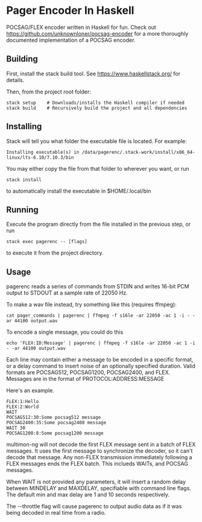 # Pager Encoder In Haskell

POCSAG/FLEX encoder written in Haskell for fun. Check out
https://github.com/unknownloner/pocsag-encoder for a more thoroughly documented
implementation of a POCSAG encoder.

## Building

First, install the stack build tool. See https://www.haskellstack.org/ for
details.

Then, from the project root folder:

    stack setup    # Downloads/installs the Haskell compiler if needed
    stack build    # Recursively build the project and all dependencies


## Installing

Stack will tell you what folder the executable file is located. For example:

    Installing executable(s) in /data/pagerenc/.stack-work/install/x86_64-linux/lts-6.10/7.10.3/bin

You may either copy the file from that folder to wherever you want, or run

    stack install

to automatically install the executable in $HOME/.local/bin    

## Running

Execute the program directly from the file installed in the previous step, or run

    stack exec pagerenc -- [flags]

to execute it from the project directory.

## Usage

pagerenc reads a series of commands from STDIN and writes 16-bit PCM output to
STDOUT at a sample rate of 22050 Hz.

To make a wav file instead, try something like this (requires ffmpeg):

    cat pager_commands | pagerenc | ffmpeg -f s16le -ar 22050 -ac 1 -i - -ar 44100 output.wav

To encode a single message, you could do this

    echo 'FLEX:ID:Message' | pagerenc | ffmpeg -f s16le -ar 22050 -ac 1 -i - -ar 44100 output.wav

Each line may contain either a message to be encoded in a specific format, or
a delay command to insert noise of an optionally specified duration. Valid
formats are POCSAG512, POCSAG1200, POCSAG2400, and FLEX. Messages are in the
format of PROTOCOL:ADDRESS:MESSAGE

Here's an example.

    FLEX:1:Hello
    FLEX:2:World
    WAIT
    POCSAG512:30:Some pocsag512 message
    POCSAG2400:35:Some pocsag2400 message
    WAIT 30
    POCSAG1200:8:Some pocsag1200 message

multimon-ng will not decode the first FLEX message sent in a batch of FLEX
messages. It uses the first message to synchronize the decoder, so it can't
decode that message. Any non-FLEX transmission immediately following a FLEX
messages ends the FLEX batch. This inclueds WAITs, and POCSAG messages.

When WAIT is not provided any parameters, it will insert a random delay between
MINDELAY and MAXDELAY, specifiable with command line flags. The default min and
max delay are 1 and 10 seconds respectively.

The --throttle flag will cause pagerenc to output audio data as if it was being
decoded in real time from a radio.
